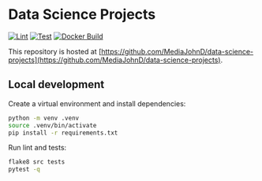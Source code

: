 # Data Science Projects

[![Lint](https://github.com/MediaJohnD/data-science-projects/actions/workflows/lint.yml/badge.svg)](https://github.com/MediaJohnD/data-science-projects/actions/workflows/lint.yml)
[![Test](https://github.com/MediaJohnD/data-science-projects/actions/workflows/test.yml/badge.svg)](https://github.com/MediaJohnD/data-science-projects/actions/workflows/test.yml)
[![Docker Build](https://github.com/MediaJohnD/data-science-projects/actions/workflows/docker-build.yml/badge.svg)](https://github.com/MediaJohnD/data-science-projects/actions/workflows/docker-build.yml)

This repository is hosted at [https://github.com/MediaJohnD/data-science-projects](https://github.com/MediaJohnD/data-science-projects).

## Local development

Create a virtual environment and install dependencies:

```bash
python -m venv .venv
source .venv/bin/activate
pip install -r requirements.txt
```

Run lint and tests:

```bash
flake8 src tests
pytest -q
```

